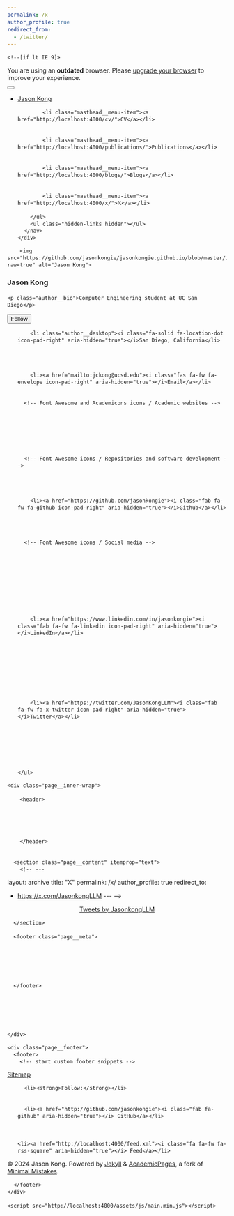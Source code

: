 ```yaml
---
permalink: /x
author_profile: true
redirect_from: 
  - /twitter/
---
```




<!doctype html>
<html lang="en" class="no-js">
  <head>
    

<meta charset="utf-8">



<!-- begin SEO -->









<title>Jason Kong</title>







<meta property="og:locale" content="en-US">
<meta property="og:site_name" content="Jason Kong">
<meta property="og:title" content="Jason Kong">


  <link rel="canonical" href="http://localhost:4000/x">
  <meta property="og:url" content="http://localhost:4000/x">







  

  












  <script type="application/ld+json">
    {
      "@context" : "http://schema.org",
      "@type" : "Person",
      "name" : "Jason Kong",
      "url" : "http://localhost:4000",
      "sameAs" : null
    }
  </script>






<!-- end SEO -->


<link href="http://localhost:4000/feed.xml" type="application/atom+xml" rel="alternate" title="Jason Kong Feed">

<!-- http://t.co/dKP3o1e -->
<meta name="HandheldFriendly" content="True">
<meta name="MobileOptimized" content="320">
<meta name="viewport" content="width=device-width, initial-scale=1.0">

<script>
  document.documentElement.className = document.documentElement.className.replace(/\bno-js\b/g, '') + ' js ';
</script>

<!-- For all browsers -->
<link rel="stylesheet" href="http://localhost:4000/assets/css/main.css">

<meta http-equiv="cleartype" content="on">
    

<!-- start custom head snippets -->

<link rel="apple-touch-icon" sizes="57x57" href="http://localhost:4000/images/apple-touch-icon-57x57.png?v=M44lzPylqQ">
<link rel="apple-touch-icon" sizes="60x60" href="http://localhost:4000/images/apple-touch-icon-60x60.png?v=M44lzPylqQ">
<link rel="apple-touch-icon" sizes="72x72" href="http://localhost:4000/images/apple-touch-icon-72x72.png?v=M44lzPylqQ">
<link rel="apple-touch-icon" sizes="76x76" href="http://localhost:4000/images/apple-touch-icon-76x76.png?v=M44lzPylqQ">
<link rel="apple-touch-icon" sizes="114x114" href="http://localhost:4000/images/apple-touch-icon-114x114.png?v=M44lzPylqQ">
<link rel="apple-touch-icon" sizes="120x120" href="http://localhost:4000/images/apple-touch-icon-120x120.png?v=M44lzPylqQ">
<link rel="apple-touch-icon" sizes="144x144" href="http://localhost:4000/images/apple-touch-icon-144x144.png?v=M44lzPylqQ">
<link rel="apple-touch-icon" sizes="152x152" href="http://localhost:4000/images/apple-touch-icon-152x152.png?v=M44lzPylqQ">
<link rel="apple-touch-icon" sizes="180x180" href="http://localhost:4000/images/apple-touch-icon-180x180.png?v=M44lzPylqQ">
<link rel="icon" type="image/png" href="http://localhost:4000/images/favicon-32x32.png?v=M44lzPylqQ" sizes="32x32">
<link rel="icon" type="image/png" href="http://localhost:4000/images/android-chrome-192x192.png?v=M44lzPylqQ" sizes="192x192">
<link rel="icon" type="image/png" href="http://localhost:4000/images/favicon-96x96.png?v=M44lzPylqQ" sizes="96x96">
<link rel="icon" type="image/png" href="http://localhost:4000/images/favicon-16x16.png?v=M44lzPylqQ" sizes="16x16">
<link rel="manifest" href="http://localhost:4000/images/manifest.json?v=M44lzPylqQ">
<link rel="mask-icon" href="http://localhost:4000/images/safari-pinned-tab.svg?v=M44lzPylqQ" color="#000000">
<link rel="shortcut icon" href="/images/favicon.ico?v=M44lzPylqQ">
<meta name="msapplication-TileColor" content="#000000">
<meta name="msapplication-TileImage" content="http://localhost:4000/images/mstile-144x144.png?v=M44lzPylqQ">
<meta name="msapplication-config" content="http://localhost:4000/images/browserconfig.xml?v=M44lzPylqQ">
<meta name="theme-color" content="#ffffff">
<link rel="stylesheet" href="http://localhost:4000/assets/css/academicons.css"/>


<!-- Support for MatJax -->
<script src="https://cdnjs.cloudflare.com/polyfill/v3/polyfill.min.js?features=es6"></script>
<script id="MathJax-script" async src="https://cdn.jsdelivr.net/npm/mathjax@3/es5/tex-mml-chtml.js"></script>

<!-- end custom head snippets -->

  </head>

  <body>

    <!--[if lt IE 9]>
<div class="notice--danger align-center" style="margin: 0;">You are using an <strong>outdated</strong> browser. Please <a href="http://browsehappy.com/">upgrade your browser</a> to improve your experience.</div>
<![endif]-->
    

<div class="masthead">
  <div class="masthead__inner-wrap">
    <div class="masthead__menu">
      <nav id="site-nav" class="greedy-nav">
        <button><div class="navicon"></div></button>
        <ul class="visible-links">
          <li class="masthead__menu-item masthead__menu-item--lg"><a href="http://localhost:4000/">Jason Kong</a></li>
          
            
            <li class="masthead__menu-item"><a href="http://localhost:4000/cv/">CV</a></li>
          
            
            <li class="masthead__menu-item"><a href="http://localhost:4000/publications/">Publications</a></li>
          
            
            <li class="masthead__menu-item"><a href="http://localhost:4000/blogs/">Blogs</a></li>
          
            
            <li class="masthead__menu-item"><a href="http://localhost:4000/x/">𝕏</a></li>
          
        </ul>
        <ul class="hidden-links hidden"></ul>
      </nav>
    </div>
  </div>
</div>

    





<div id="main" role="main">
  


  <div class="sidebar sticky">
  



<div itemscope itemtype="http://schema.org/Person">

  <div class="author__avatar">
    
    	<img src="https://github.com/jasonkongie/jasonkongie.github.io/blob/master/images/profile_pic.JPG/?raw=true" alt="Jason Kong">
    
  </div>

  <div class="author__content">
    <h3 class="author__name">Jason Kong</h3>
    
    <p class="author__bio">Computer Engineering student at UC San Diego</p>
  </div>

  <div class="author__urls-wrapper">
    <button class="btn btn--inverse">Follow</button>
    <ul class="author__urls social-icons">
      <!-- Font Awesome icons / Biographic information  -->
      
        <li class="author__desktop"><i class="fa-solid fa-location-dot icon-pad-right" aria-hidden="true"></i>San Diego, California</li>
      
      
      
      
        <li><a href="mailto:jckong@ucsd.edu"><i class="fas fa-fw fa-envelope icon-pad-right" aria-hidden="true"></i>Email</a></li>
      

      <!-- Font Awesome and Academicons icons / Academic websites -->
            
      
      
      
                              
      

      <!-- Font Awesome icons / Repositories and software development -->
      
            
            
      
        <li><a href="https://github.com/jasonkongie"><i class="fab fa-fw fa-github icon-pad-right" aria-hidden="true"></i>Github</a></li>
      
            
            

      <!-- Font Awesome icons / Social media -->
      
      
            
      
                  
                  
      
            
            
      
        <li><a href="https://www.linkedin.com/in/jasonkongie"><i class="fab fa-fw fa-linkedin icon-pad-right" aria-hidden="true"></i>LinkedIn</a></li>
            
      
            
                  
            
      
            
            
      
        <li><a href="https://twitter.com/JasonKongLLM"><i class="fab fa-fw fa-x-twitter icon-pad-right" aria-hidden="true"></i>Twitter</a></li>
      
              
      
                      
      
      
            
    </ul>
  </div>
</div>

  
  </div>


  <article class="page" itemscope itemtype="http://schema.org/CreativeWork">
    
    
    
    

    <div class="page__inner-wrap">
      
        <header>
          
          
        
        
            
        </header>
      

      <section class="page__content" itemprop="text">
        <!-- ---
layout: archive
title: "X"
permalink: /x/
author_profile: true
redirect_to:
  - https://x.com/JasonkongLLM
--- -->

<div class="jekyll-twitter-plugin" align="center">
    <div class="jekyll-twitter-plugin"><a class="twitter-timeline" data-width="700" data-tweet-limit="5" href="https://twitter.com/JasonkongLLM?ref_src=twsrc%5Etfw">Tweets by JasonkongLLM</a>
<script async="" src="https://platform.twitter.com/widgets.js" charset="utf-8"></script>
</div>
</div>


        

        
      </section>

      <footer class="page__meta">
        
        




      </footer>

      

      


    </div>

    
  </article>

  
  
</div>


    <div class="page__footer">
      <footer>
        <!-- start custom footer snippets -->
<a href="/sitemap/">Sitemap</a>
<!-- end custom footer snippets -->

        


<div class="page__footer-follow">
  <ul class="social-icons">
    
      <li><strong>Follow:</strong></li>
    
    
      <li><a href="http://github.com/jasonkongie"><i class="fab fa-github" aria-hidden="true"></i> GitHub</a></li>
    
    
    
    <li><a href="http://localhost:4000/feed.xml"><i class="fa fa-fw fa-rss-square" aria-hidden="true"></i> Feed</a></li>
    
  </ul>
</div>


<div class="page__footer-copyright">&copy; 2024 Jason Kong. Powered by <a href="http://jekyllrb.com" rel="nofollow">Jekyll</a> &amp; <a href="https://github.com/academicpages/academicpages.github.io">AcademicPages</a>, a fork of <a href="https://mademistakes.com/work/minimal-mistakes-jekyll-theme/" rel="nofollow">Minimal Mistakes</a>.</div>

      </footer>
    </div>

    <script src="http://localhost:4000/assets/js/main.min.js"></script>




  <script>
  (function(i,s,o,g,r,a,m){i['GoogleAnalyticsObject']=r;i[r]=i[r]||function(){
  (i[r].q=i[r].q||[]).push(arguments)},i[r].l=1*new Date();a=s.createElement(o),
  m=s.getElementsByTagName(o)[0];a.async=1;a.src=g;m.parentNode.insertBefore(a,m)
  })(window,document,'script','//www.google-analytics.com/analytics.js','ga');

  ga('create', '', 'auto');
  ga('send', 'pageview');
</script>






  </body>
</html>

